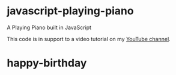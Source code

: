 # javascript-playing-piano
A Playing Piano built in JavaScript

This code is in support to a video tutorial on my [YouTube channel](https://www.youtube.com/c/AniaKub%C3%B3w).
# happy-birthday
